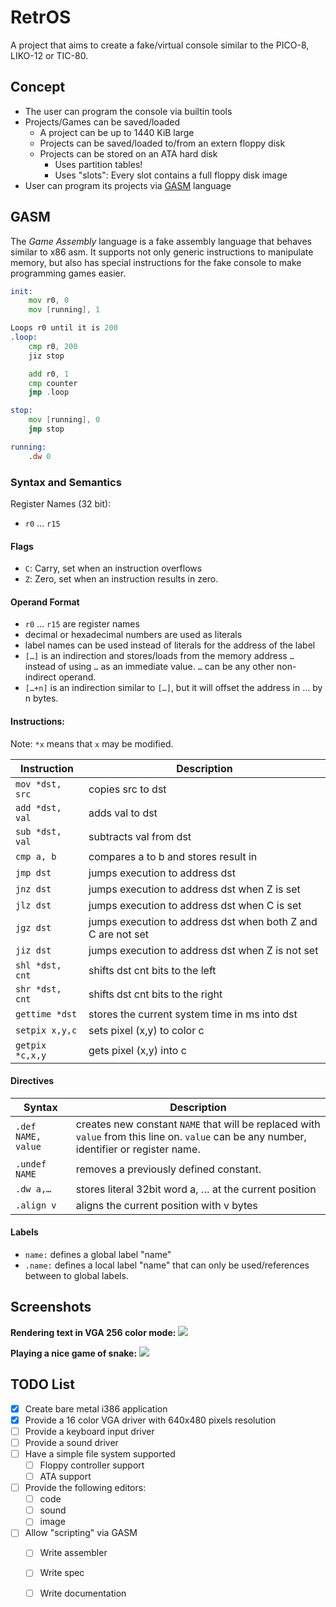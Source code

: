 # RetrOS

A project that aims to create a fake/virtual console similar
to the PICO-8, LIKO-12 or TIC-80.

## Concept

- The user can program the console via builtin tools
- Projects/Games can be saved/loaded
	- A project can be up to 1440 KiB large
	- Projects can be saved/loaded to/from an extern floppy disk
	- Projects can be stored on an ATA hard disk
		- Uses partition tables!
		- Uses "slots": Every slot contains a full floppy disk image
- User can program its projects via [GASM](#GASM) language

## GASM
The *Game Assembly* language is a fake assembly language that
behaves similar to x86 asm. It supports not only generic
instructions to manipulate memory, but also has special
instructions for the fake console to make programming games
easier.

```asm
init:
	mov r0, 0
	mov [running], 1

Loops r0 until it is 200
.loop:
	cmp r0, 200
	jiz stop

	add r0, 1
	cmp counter
	jmp .loop

stop:
	mov [running], 0
	jmp stop

running:
	.dw 0
```

### Syntax and Semantics

Register Names (32 bit):
- `r0` … `r15`

#### Flags
- `C`: Carry, set when an instruction overflows
- `Z`: Zero, set when an instruction results in zero.

#### Operand Format

- `r0` … `r15` are register names
- decimal or hexadecimal numbers are used as literals
- label names can be used instead of literals for the address of the label
- `[…]` is an indirection and stores/loads from the memory address `…` instead of using `…` as an immediate value. `…` can be any other non-indirect operand.
- `[…+n]` is an indirection similar to `[…]`, but it will offset the address in … by n bytes.

#### Instructions:

Note: `*x` means that `x` may be modified.

| Instruction     | Description |
|-----------------|-------------|
| `mov *dst, src` | copies src to dst |
| `add *dst, val` | adds val to dst |
| `sub *dst, val` | subtracts val from dst |
| `cmp a, b`      | compares a to b and stores result in | flags. Z is set when a==b, C is set when a < b |
| `jmp dst`       | jumps execution to address dst |
| `jnz dst`       | jumps execution to address dst when Z is set |
| `jlz dst`       | jumps execution to address dst when C is set |
| `jgz dst`       | jumps execution to address dst when both Z  and C are not set |
| `jiz dst`       | jumps execution to address dst when Z is not set |
| `shl *dst, cnt` | shifts dst cnt bits to the left |
| `shr *dst, cnt` | shifts dst cnt bits to the right |
| `gettime *dst`  | stores the current system time in ms into dst |
| `setpix x,y,c`  | sets pixel (x,y) to color c |
| `getpix *c,x,y` | gets pixel (x,y) into c |

#### Directives

| Syntax | Description |
|--------|-------------|
| `.def NAME, value` | creates new constant `NAME` that will be replaced with `value` from this line on. `value` can be any number, identifier or register name. |
| `.undef NAME`      | removes a previously defined constant. |
| `.dw a,…`          | stores literal 32bit word a, … at the current position |
| `.align v`         | aligns the current position with v bytes |

#### Labels

- `name:` defines a global label "name"
- `.name:` defines a local label "name" that can only be used/references between to global labels.

## Screenshots

**Rendering text in VGA 256 color mode:**
![](https://mq32.de/public/91d1ab44ba267c5b94563e6d7d308c0232ce964c.png)

**Playing a nice game of snake:**
![](https://mq32.de/public/4367caedb0616bf483852f55b315db3d361bb6aa.png)

## TODO List

- [x] Create bare metal i386 application
- [x] Provide a 16 color VGA driver with 640x480 pixels resolution
- [ ] Provide a keyboard input driver
- [ ] Provide a sound driver
- [ ] Have a simple file system supported
	- [ ] Floppy controller support
	- [ ] ATA support
- [ ] Provide the following editors:
	- [ ] code
	- [ ] sound
	- [ ] image
- [ ] Allow "scripting" via GASM
	- [ ] Write assembler
	- [ ] Write spec
	- [ ] Write documentation




